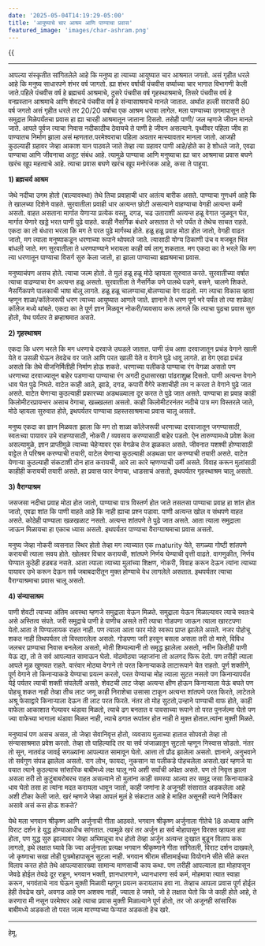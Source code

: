 ```yaml
---
date: '2025-05-04T14:19:29-05:00'
title: 'आयुष्याचे चार आश्रम आणि पाण्याचा प्रवास'
featured_image: 'images/char-ashram.png'
---
```


{{<audio src="audio/char-ashram.wav">}}
<!--more-->
---

आपल्या संस्कृतीत सांगितलेले आहे कि मनुष्य हा त्याच्या आयुष्यात चार आश्रमात जगतो. असं गृहीत धरले आहे कि मनुष्य साधारपणे शंभर वर्ष जागतो. ह्या शंभर वर्षाची पंचवीस वर्ष्याच्या चार भागात विभागणी केली जाते.पहिले पंचवीस वर्ष हे ब्रह्मचर्य आश्रमाचे, दुसरे पंचवीस वर्ष गृहस्थाश्रमाचे, तिसरे पंचवीस वर्ष हे वनप्रस्तान आश्रमाचे आणि शेवटचे पंचवीस वर्ष हे संन्यासाश्रमाचे मानले जातात. अर्थात हल्ली सरासरी 80 वर्ष जगतो असं गृहीत धरले तर 20/20 वर्षाचा एक आश्रम धरावा लागेल. मला पाण्याच्या उगमापासून ते समुद्रात मिळेपर्यंतचा प्रवास हा ह्या चारही आश्रमातून जाताना दिसतो. तसेही पाणी/ जल म्हणजे जीवन मानले जाते. आपले पूर्वज त्याचा निवास नदीकाठीच ठेवायचे ते पाणी हे जीवन असल्याने. पृथ्वीवर पहिला जीव हा पाण्यातच निर्माण झाला असं म्हणतात.परमेश्वराचा पहिला अवतार मत्स्यावतार मानला जातो. आजही कुठल्याही ग्रहावर जेव्हा आकाश यान पाठवले जाते तेव्हा त्या ग्रहावर पाणी आहे/होते का हे शोधले जाते, एवढा पाण्याचा आणि जीवनाचा अतूट संबंध आहे. त्यामुळे पाण्याचा आणि मनुष्याचा ह्या चार आश्रमाचा प्रवास बघणे खरंच खूप महत्वाचे आहे. त्याचा प्रवास बघणे खरंच खूप मनोरंजक आहे, कसा ते पाहूया.

**1) ब्रह्मचर्य आश्रम**

जेथे नदीचा उगम होतो (बाल्यावस्था) तेथे तिचा प्रवाहाची धार अतंत्य बारीक असते. पाण्याचा गुणधर्म आहे कि ते खालच्या दिशेने वाहते. सुरवातीला प्रवाही धार अत्यन्त छोटी असल्याने वाहण्याचा वेगही अत्यन्त कमी असतो. वाहत असताना मार्गात येणाऱ्या प्रत्येक वस्तू, दगड, चढ उताराशी अत्यन्त हळू वेगात जुळवून घेत, मार्गात येणारे खड्डे भरत पाणी पुढे वाहते. काही नैसर्गिक बंधारे असतात ते भरे पर्यंत ते तेथेच साचत राहते. एकदा का तो बंधारा भरला कि मग ते परत पुढे मार्गस्थ होते. हळू हळू प्रवाह मोठा होत जातो, वेगही वाढत जातो, मग त्याला मनुष्याकडून धरणाच्या रूपाने थोपवले जाते. त्यासाठी योग्य ठिकाणी उंच व मजबूत भिंत बांधली जाते. मग सुरवातीला ते धरणपाण्याने भरायला काही वर्ष लागू शकतात. मग एकदा का ते भरले कि मग त्या धरणातून पाण्याचा विसर्ग सुरु केला जातो, हा झाला पाण्याच्या ब्रह्मश्रमाचा प्रवास.

मनुष्याचंपण असच होते. त्याचा जल्म होतो. ते मुलं हळू हळू मोठे व्हायला सुरुवात करते. सुरवातीच्या वर्षात त्याचा वाढण्याचा वेग अत्यन्त हळू असतो. सुरवातीला ते नैसर्गिक पणे पालथे पडणे, बसने, चालणे शिकते. नैसर्गिकपणे पालकाची भाषा बोलू लागते. हळू हळू चालण्याचा,बोलण्याचा वेग वाढतो. मग त्याचा विकास व्हावा म्हणून शाळा/कॉलेजरूपी धरण त्याच्या आयुष्यात आणले जाते. ज्ञानाने ते धरण पूर्ण भरे पर्यंत तो त्या शाळेत/कॉलेज मध्ये थांबते. एकदा का ते पूर्ण ज्ञान मिळवून नोकरी/व्यवसाय करू लागले कि त्याचा पुढचा प्रवास सुरु होतो, येथ पर्यतर ते ब्रम्हाश्रमात असते.

**2) गृहस्थाश्रम**

एकदा कि धरण भरले कि मग धरणाचे दरवाजे उघडले जातात. पाणी उंच अशा दरवाजातून प्रचंड वेगाने खाली येते व उसळी घेऊन तेवढेच वर जाते आणि परत खाली येते व वेगाने पुढे धावू लागते. हा वेग एवढा प्रचंड असतो कि तेथे वीजनिर्मितीही निर्माण होऊ शकते. धरणाच्या पलीकडे पाण्याचा रंग वेगळा असतो पण धरणाच्या दरवाज्यातून बाहेर पडणाऱ्या पाण्याचा रंग अगदी दुधासारखा पांढराशुब्र्ह दिसतो. पाणी अत्यन्त वेगाने धाव घेत पुढे निघते. वाटेत काही आले, झाडे, दगड, कपारी वैगेरे कशाचीही तम न करता ते वेगाने पुढे जात असते. वाटेत येणाऱ्या कुठल्याही प्रकारच्या अडथळ्याला दूर करत ते पुढे जात असते. पाण्याचा हा प्रवाह काही किलोमीटरप्रायन्तर असाच वेगाचा, खळ्खलता असतो. काही किलोमीटरनंतर नदीचे पात्र मग विस्तरले जाते, मोठे व्हायला सुरुवात होते, इथपर्यतर पाण्याचा ग्रहस्तसाश्रमाचा प्रवास चालू असतो.

मनुष्य एकदा का ज्ञान मिळवता झाला कि मग तो शाळा कॉलेजरूपी धरणाच्या दरवाजातून जगण्यासाठी, स्वतःच्या पायावर उभे राहण्यासाठी, नोकरी / व्यवसाय करण्यासाठी बाहेर पडतो. ऐन तारुण्यामध्ये प्रवेश केला असल्यामुळे, ज्ञान प्राप्तीमुळे त्याच्या चेहेऱ्यावर एक वेगळेच तेज झळकत असते. जीवनात यशश्वी होण्यासाठी वाट्टेल ते परिश्रम करण्याची तयारी, वाटेल येणाऱ्या कुठल्याही अडथळा पार करण्याची तयारी असते. वाटेत येणाऱ्या कुठल्याही संकटाशी दोन हात करायची, आरे ला कारे म्हणण्याची उर्मी असते. विवाह करून मुलांसाठी काहीही करायची तयारी असते. हा प्रवास फार वेगाचा, धाडसाचं असतो, इथपर्यतर गृहस्थाश्रम चालू असतो.

**3) वैराग्याश्रम**

जसजसा नदीचा प्रवाह मोठा होत जातो, पाण्याचा पात्र विस्तर्ण होत जाते तसतसा पाण्याचा प्रवाह हा शांत होत जातो, एवढा शांत कि पाणी वाहते आहे कि नाही ह्याचा प्रश्न पडावा. पाणी अत्यन्त खोल व संथपणे वाहत असते. कोठेही पाण्याला खळखळाट नसतो. अत्यन्त शांतपणे ते पुढे जात असते. आता त्याला समुद्राला जाऊन मिळायचा हा एकाच ध्यास असतो. इथपर्यतर पाण्याचा वैराग्याश्रमाचा प्रवास असतो.

मनुष्य जेव्हा नोकरी व्यसनात स्थिर होतो तेव्हा मग त्याच्यात एक maturity येते, सगळ्या गोष्टी शांतपणे करायची त्याला सवय होते. खोलवर विचार करायची, शांतपणे निर्णय घेण्याची वृत्ती वाढते. वागणुकीत, निर्णय घेण्यात कुठेही हडबड नसते. आता त्याला त्याच्या मुलांच्या शिक्षण, नोकरी, विवाह करून देऊन त्यांना त्याच्या पायावर उभे करून देऊन सर्व जबाबदारीतून मुक्त होण्याचे वेध लागलेले असतात. इथपर्यतर त्याचा वैराग्याश्रमाचा प्रवास चालू असतो.

**4) संन्यासाश्रम**

पाणी शेवटी त्याच्या अंतिम अवस्था म्हणजे समुद्राला येऊन मिळते. समुद्राला येऊन मिळाल्यावर त्याचे स्वतःचे असे अस्तित्व संपते. जरी समुद्राचे पाणी हे पाणीच असले तरी त्याचा गोडपणा जाऊन त्याला खारटपणा येतो.आता ते पिण्यालायक राहत नाही. पण त्याला आता फार मोठे स्वरूप प्राप्त झालेले असते. नजर पोहोचू शकत नाही तिथपर्यतर तो विस्तारलेला असतो. गोडपणा जरी हरवून बसला असला तरी तो मासे, विविध जलचर प्राण्याचा निवास बनलेला असतो, मोती शिम्पल्यानी तो समृद्ध झालेला असतो, नवीन कितीही पाणी येऊ द्या, तो ते सर्व आपल्यात सामाऊन घेतो. मोठमोठ्या जहाजांना तो अलगद फिरू देतो. पण तरीही त्याला आपले मूळ खुणवत राहते. वारंवार मोठ्या वेगाने तो परत किनाऱ्याकडे लाटारूपाने येत राहतो. पूर्ण शक्तीने, पूर्ण वेगाने तो किनाऱ्याकडे येण्याचा प्रयत्न करतो, परत येण्याचा मोह त्याला सुटत नसतो पण किनाऱ्यापर्यंत येई पर्यतर त्याची शक्ती संपलेली असते, शेवटची लाट जेव्हा अत्यन्त क्षीण होऊन किनाऱ्याला येऊं बघते पण पोहचू शकत नाही तेव्हा तीच लाट जणू काही निराशेचा उसासा टाकून अत्यन्त शांतपणे परत फिरते, लाटेतले अश्रू फेसाद्वारे किनाऱ्याला देऊन ती लाट परत फिरते. नंतर तो मोह सुटतो,उन्हाने पाण्याची वाफ होते, काही वाफेला आकाशात गेल्यावर थंडावा मिळतो, त्याचे ढग बनतात व पावसाच्या रूपाने तो परत पुनर्जल्मा घेतो पण ज्या वाफेच्या भागाला थंडावा मिळत नाही, त्याचे ढगात रूपांतर होत नाही ते मुक्त होतात.त्यांना मुक्ती मिळते.

मनुष्याचं पण असच असत, तो जेव्हा सेवानिवृत्त होतो, व्यवसाय मुलाच्या हातात सोपवतो तेव्हा तो संन्यासाश्रमात प्रवेश करतो. तेव्हा तो पाहिल्यादि तर या सर्व जंजाळातून सुटलो म्हणून निस्वास सोडतो. नंतर तो सून, नातवंड जावई सगळ्यांना आपल्यात सामावून घेतो. आत्ता तो प्रौढ झालेला असतो. ज्ञानाने, अनुभवाने तो सर्वगुण संपन्न झालेला असतो. राग लोभ, फायदा, नुकसान या पलीकडे पोहचलेला असतो.खरं म्हणजे या वयात त्याने कुठल्याच सांसारिक बाबीमध्ये लक्ष घालू नये अशी सर्वांची अपेक्षा असते. पण तो निवृत्त झाला असला तरी तो कुटुंबाबरोबरच राहत असल्याने तो मुलांना काही समस्या आल्या तर समुद्र जसा किनाऱ्याकडे धाव घेतो तसा हा त्यांना मदत करायला धावून जातो, काही जणांना हे अजूनही संसारात अडकलेला आहे अशी टीका केली जाते. खरं म्हणजे जेव्हा आपलं मुलं हे संकटात आहे हे माहित असूनही त्याने निर्विकार असावे असं कस होऊ शकते?

येथे मला भगवान श्रीकृष्ण आणि अर्जुनाची गीता आठवते. भगवान श्रीकृष्ण अर्जुनाला गीतेचे 18 अध्याय आणि विराट दर्शन हे युद्ध होण्याआधीच सांगतात. त्यामुळे खरं तर अर्जुन हा सर्व मोहापासून विरक्त व्हायला हवा होता, पण युद्ध सुरु झाल्यावर जेव्हा अभिमन्नूचा वध होतो तेव्हा अर्जुन अत्यन्त दुःखात बुडून विलाप करू लागतो, इथे लक्षात घ्यावे कि ज्या अर्जुनाला प्रत्यक्ष भगवान श्रीकृष्णाने गीता सांगितली, विराट दर्शन दाखवले, जो कृष्णाचा सखा तोही पुत्रमोहापासून सुटला नाही. भगवान श्रीराम सीतामाईच्या वियोगाने सीते सीते करत विलाप करत होते तेथे आपल्यासारख्या सामान्य माणसाची काय कथा. पण तरीही आपल्याला ह्या मोहापासून जेवढे होईल तेवढे दूर राहून, भगवान भक्ती, ज्ञानधारणाने, ध्यानधारणा सर्व कर्म, मोहमाया त्यात स्वाहा करून, भगवंताचे नाव घेऊन मुक्ती मिळावी म्हणून प्रयत्न करायलाच हवा ना. तेव्हाच आपला प्रवास पूर्ण होईल हेही तेवढेच खरे, अवगड आहे पण अशक्य नाही, ज्याला हे जमते, जो हे लक्षात घेतो कि जे काही होते आहे, ते करणारा मी नसून परमेश्वर आहे त्याचा प्रवास मुक्ती मिळाल्याने पूर्ण होतो, तर जो अजूनही सांसारिक बाबीमध्ये अडकतो तो परत जल्म मारण्याच्या फेऱ्यात अडकतो हेच खरे.

---
हेमू.
